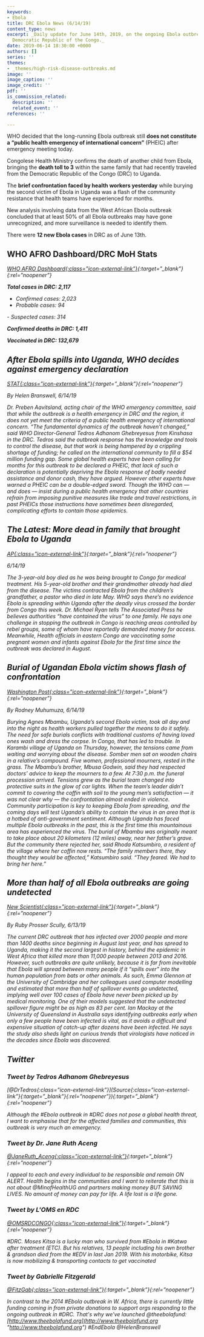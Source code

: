```yaml
---
keywords:
- Ebola
title: DRC Ebola News (6/14/19)
content_type: news
excerpt: _Daily update for June 14th, 2019, on the ongoing Ebola outbreak in eastern
  Democratic Republic of the Congo._
date: 2019-06-14 18:30:00 +0000
authors: []
series: ''
themes:
- _themes/high-risk-disease-outbreaks.md
image: ''
image_caption: ''
image_credit: ''
pdf: ''
is_commission_related:
  description: ''
  related_event: ''
references: ''

---
```

WHO decided that the long-running Ebola outbreak still **does not constitute a “public health emergency of international concern”** (PHEIC) after emergency meeting today.

Congolese Health Ministry confirms the death of another child from Ebola, bringing the **death toll to 3** within the same family that had recently traveled from the Democratic Republic of the Congo (DRC) to Uganda.

The **brief confrontation faced by health workers yesterday** while burying the second victim of Ebola in Uganda was a flash of the community resistance that health teams have experienced for months.

New analysis involving data from the West African Ebola outbreak concluded that at least 50% of all Ebola outbreaks may have gone unrecognized, and more surveillance is needed to identify them.

There were **12 new Ebola cases** in DRC as of June 13th.

## WHO AFRO Dashboard/DRC MoH Stats 

<i>[WHO AFRO Dashboard<i/>{:class=”icon-external-link”}](http://who.maps.arcgis.com/apps/opsdashboard/index.html#/e70c3804f6044652bc37cce7d8fcef6c){:target=”_blank”}{:rel=”noopener”} 

**Total cases in DRC: 2,117**

* Confirmed cases: 2,023
* Probable cases: 94

\- Suspected cases: 314

**Confirmed deaths in DRC: 1,411**

**Vaccinated in DRC: 132,679**

## After Ebola spills into Uganda, WHO decides against emergency declaration

<i>[STAT<i/>{:class=”icon-external-link”}](https://www.statnews.com/2019/06/14/ebola-uganda-who-no-emergency-declaration/){:target=”_blank”}{:rel=”noopener”}

_By Helen Branswell, 6/14/19_

Dr. Preben Aavitsland, acting chair of the WHO emergency committee, said that while the outbreak is a health emergency in DRC and the region, it does not yet meet the criteria of a public health emergency of international concern. “The fundamental dynamics of the outbreak haven’t changed,” said WHO Director-General Tedros Adhanom Ghebreyesus from Kinshasa in the DRC. Tedros said the outbreak response has the knowledge and tools to control the disease, but that work is being hampered by a crippling shortage of funding; he called on the international community to fill a $54 million funding gap. Some global health experts have been calling for months for this outbreak to be declared a PHEIC, that lack of such a declaration is potentially depriving the Ebola response of badly needed assistance and donor cash, they have argued. However other experts have warned a PHEIC can be a double-edged sword. Though the WHO can — and does — insist during a public health emergency that other countries refrain from imposing punitive measures like trade and travel restrictions, in past PHEICs those instructions have sometimes been disregarded, complicating efforts to contain those epidemics.

## The Latest: More dead in family that brought Ebola to Uganda

<i>[AP<i/>{:class=”icon-external-link”}](https://www.apnews.com/b74c186ad0ff4e1d9d86c0fb86bfd4eb){:target=”_blank”}{:rel=”noopener”}

_6/14/19_

The 3-year-old boy died as he was being brought to Congo for medical treatment. His 5-year-old brother and their grandmother already had died from the disease. The victims contracted Ebola from the children’s grandfather, a pastor who died in late May. WHO says there’s no evidence Ebola is spreading within Uganda after the deadly virus crossed the border from Congo this week. Dr. Michael Ryan tells The Associated Press he believes authorities “have contained the virus” to one family. He says one challenge in stopping the outbreak in Congo is reaching areas controlled by rebel groups, some of whom have reportedly demanded money for access. Meanwhile, Health officials in eastern Congo are vaccinating some pregnant women and infants against Ebola for the first time since the outbreak was declared in August.

## Burial of Ugandan Ebola victim shows flash of confrontation

<i>[Washington Post<i/>{:class=”icon-external-link”}](https://www.washingtonpost.com/world/africa/burial-of-ugandan-ebola-victim-shows-flash-of-confrontation/2019/06/14/5f1cda52-8e79-11e9-b6f4-033356502dce_story.html?utm_term=.5da041581176){:target=”_blank”}{:rel=”noopener”}

_By Rodney Muhumuza, 6/14/19_

Burying Agnes Mbambu, Uganda’s second Ebola victim, took all day and into the night as health workers pulled together the means to do it safely. The need for safe burials conflicts with traditional customs of having loved ones wash and dress the corpse. In Congo, that has led to trouble. In Karambi village of Uganda on Thursday, however, the tensions came from waiting and worrying about the disease. Somber men sat on wooden chairs in a relative’s compound. Five women, professional mourners, rested in the grass. The Mbambu’s brother, Mbusa Godwin, said they had respected doctors’ advice to keep the mourners to a few. At 7:30 p.m. the funeral procession arrived. Tensions grew as the burial team changed into protective suits in the glow of car lights. When the team’s leader didn’t commit to covering the coffin with soil to the young men’s satisfaction — it was not clear why — the confrontation almost ended in violence. Community participation is key to keeping Ebola from spreading, and the coming days will test Uganda’s ability to contain the virus in an area that is a hotbed of anti-government sentiment. Although Uganda has faced multiple Ebola outbreaks in the past, this is the first time this mountainous area has experienced the virus. The burial of Mbambu was originally meant to take place about 20 kilometers (12 miles) away, near her father’s grave. But the community there rejected her, said Rhoda Katsumbiro, a resident of the village where her coffin now rests. “The family members there, they thought they would be affected,” Katsumbiro said. “They feared. We had to bring her here.”

## More than half of all Ebola outbreaks are going undetected

<i>[New Scientist<i/>{:class=”icon-external-link”}](https://www.newscientist.com/article/2206533-more-than-half-of-all-ebola-outbreaks-are-going-undetected/){:target=”_blank”}{:rel=”noopener”}

_By Ruby Prosser Scully, 6/13/19_

The current DRC outbreak that has infected over 2000 people and more than 1400 deaths since beginning in August last year, and has spread to Uganda, making it the second largest in history, behind the epidemic in West Africa that killed more than 11,000 people between 2013 and 2016. However, such outbreaks are quite unlikely, because it is far from inevitable that Ebola will spread between many people if it “spills over” into the human population from bats or other animals. As such, Emma Glennon at the University of Cambridge and her colleagues used computer modelling and estimated that more than half of spillover events go undetected, implying well over 100 cases of Ebola have never been picked up by medical monitoring. One of their models suggested that the undetected spillover figure might be as high as 83 per cent. Ian Mackay at the University of Queensland in Australia says identifying outbreaks early when only a few people have been infected is vital, as it avoids a difficult and expensive situation of catch-up after dozens have been infected. He says the study also sheds light on curious trends that virologists have noticed in the decades since Ebola was discovered.

## Twitter

### Tweet by Tedros Adhanom Ghebreyesus

<i>[@DrTedros<i/>{:class=”icon-external-link”}](<i>Source<i/>{:class=”icon-external-link”}{:target=”_blank”}{:rel=”noopener”}){:target=”_blank”}{:rel=”noopener”}

Although the #Ebola outbreak in #DRC does not pose a global health threat, I want to emphasise that for the affected families and communities, this outbreak is very much an emergency.

### Tweet by Dr. Jane Ruth Aceng

<i>[@JaneRuth_Aceng<i/>{:class=”icon-external-link”}](https://twitter.com/JaneRuth_Aceng/status/1139552730350063623){:target=”_blank”}{:rel=”noopener”}

I appeal to each and every individual to be responsible and remain ON ALERT. Health begins in the communities and I want to reiterate that this is not about @MinofHealthUG and partners making money BUT SAVING LIVES. No amount of money can pay for life. A life lost is a life gone.

### Tweet by L'OMS en RDC

<i>[@OMSRDCONGO<i/>{:class=”icon-external-link”}](https://twitter.com/OMSRDCONGO/status/1139564652168384513){:target=”_blank”}{:rel=”noopener”}

\#DRC. Moses Kitsa is a lucky man who survived from #Ebola in #Katwa after treatment (ETC). But his relatives, 13 people including his own brother & grandson died from the #EDV in last Jan 2019. With his motorbike, Kitsa is now mobilizing & transporting contacts to get vaccinated

### Tweet by Gabrielle Fitzgerald

<i>[@FitzGab<i/>{:class=”icon-external-link”}](https://twitter.com/FitzGab/status/1139244395394404358){:target=”_blank”}{:rel=”noopener”}

In contrast to the 2014 #Ebola outbreak in W. Africa, there is currently little funding coming in from private donations to support orgs responding to the ongoing outbreak in #DRC. That's why we've launched @theebolafund: [http://www.theebolafund.org](http://www.theebolafund.org "http://www.theebolafund.org") #EndEbola @HelenBranswell